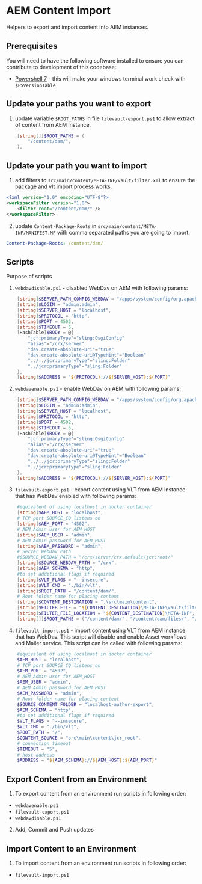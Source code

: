 # AEM Content Import

Helpers to export and import content into AEM instances.

## Prerequisites

You will need to have the following software installed to ensure you can contribute to development of this codebase:

* [Powershell 7](https://github.com/PowerShell/PowerShell/releases) - this will make your windows terminal work check with `$PSVersionTable`

## Update your paths you want to export

1. update variable `$ROOT_PATHS` in file `filevault-export.ps1` to allow extract of content from AEM instance. 

```powershell
    [string[]]$ROOT_PATHS = (
        "/content/dam/",
    ),
```

## Update your path you want to import

1. add filters to `src/main/content/META-INF/vault/filter.xml` to ensure the package and vlt import process works. 

```xml
<?xml version="1.0" encoding="UTF-8"?>
<workspaceFilter version="1.0">
    <filter root="/content/dam/" />
</workspaceFilter>
```

2. update `Content-Package-Roots` in `src/main/content/META-INF/MANIFEST.MF` with comma separated paths you are going to import.

```yaml
Content-Package-Roots: /content/dam/
```

## Scripts

Purpose of scripts

1. `webdavdisable.ps1` - disabled WebDav on AEM with following params:

```powershell
    [string]$SERVER_PATH_CONFIG_WEBDAV = "/apps/system/config/org.apache.sling.jcr.davex.impl.servlets.SlingDavExServlet",
    [string]$LOGIN = "admin:admin",
    [string]$SERVER_HOST = "localhost",
    [string]$PROTOCOL = "http",
    [string]$PORT = 4502,
    [string]$TIMEOUT = 5,
    [HashTable]$BODY = @{
        "jcr:primaryType"="sling:OsgiConfig"
        "alias"="/crx/server"
        "dav.create-absolute-uri"="true"
        "dav.create-absolute-uri@TypeHint"="Boolean"
        "../../jcr:primaryType"="sling:Folder"
        "../jcr:primaryType"="sling:Folder"
    },
    [string]$ADDRESS = "${PROTOCOL}://${SERVER_HOST}:${PORT}"
```

2. `webdavenable.ps1` - enable WebDav on AEM with following params:

```powershell
    [string]$SERVER_PATH_CONFIG_WEBDAV = "/apps/system/config/org.apache.sling.jcr.davex.impl.servlets.SlingDavExServlet",
    [string]$LOGIN = "admin:admin",
    [string]$SERVER_HOST = "localhost",
    [string]$PROTOCOL = "http",
    [string]$PORT = 4502,
    [string]$TIMEOUT = 5,
    [HashTable]$BODY = @{
        "jcr:primaryType"="sling:OsgiConfig"
        "alias"="/crx/server"
        "dav.create-absolute-uri"="true"
        "dav.create-absolute-uri@TypeHint"="Boolean"
        "../../jcr:primaryType"="sling:Folder"
        "../jcr:primaryType"="sling:Folder"
    },
    [string]$ADDRESS = "${PROTOCOL}://${SERVER_HOST}:${PORT}"
```

3. `filevault-export.ps1` - export content using VLT from AEM instance that has WebDav enabled with following params:

```powershell
    #equivalent of using localhost in docker container
    [string]$AEM_HOST = "localhost",
    # TCP port SOURCE_CQ listens on
    [string]$AEM_PORT = "4502",
    # AEM Admin user for AEM_HOST
    [string]$AEM_USER = "admin",
    # AEM Admin password for AEM_HOST
    [string]$AEM_PASSWORD = "admin",
    # Server WebDav Path
    #$SOURCE_WEBDAV_PATH = "/crx/server/crx.default/jcr:root/"
    [string]$SOURCE_WEBDAV_PATH = "/crx",
    [string]$AEM_SCHEMA = "http",
    #to set additional flags if required
    [string]$VLT_FLAGS = "--insecure",
    [string]$VLT_CMD = "./bin/vlt",
    [string]$ROOT_PATH = "/content/dam/",
    # Root folder name for placing content
    [string]$CONTENT_DESTINATION = ".\src\main\content",
    [string]$FILTER_FILE = "${CONTENT_DESTINATION}\META-INF\vault\filter.xml",
    [string]$FILTER_FILE_LOCATION = "${CONTENT_DESTINATION}\META-INF",
    [string[]]$ROOT_PATHS = ("/content/dam/", "/content/dam/files/", "/content/dam/images/")
```
    
4. `filevault-import.ps1` - import content using VLT from AEM instance that has WebDav. This script will disable and enable Asset workflows and Mailer service. This script can be called with following params:

```powershell
    #equivalent of using localhost in docker container
    $AEM_HOST = "localhost",
    # TCP port SOURCE_CQ listens on
    $AEM_PORT = "4502",
    # AEM Admin user for AEM_HOST
    $AEM_USER = "admin",
    # AEM Admin password for AEM_HOST
    $AEM_PASSWORD = "admin",
    # Root folder name for placing content
    $SOURCE_CONTENT_FOLDER = "localhost-author-export",
    $AEM_SCHEMA = "http",
    #to set additional flags if required
    $VLT_FLAGS = "--insecure", 
    $VLT_CMD = "./bin/vlt",
    $ROOT_PATH = "/",
    $CONTENT_SOURCE = "src\main\content\jcr_root",
    # connection timeout
    $TIMEOUT = "5",
    # host address
    $ADDRESS = "${AEM_SCHEMA}://${AEM_HOST}:${AEM_PORT}"
```

## Export Content from an Environment

1. To export content from an environment run scripts in following order:

* `webdavenable.ps1`
* `filevault-export.ps1` 
* `webdavdisable.ps1`

2. Add, Commit and Push updates

## Import Content to an Environment 

1. To import content from an environment run scripts in following order:

* `filevault-import.ps1` 
